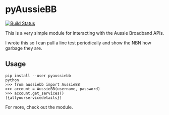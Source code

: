 # pyAussieBB

[![Build Status](https://droneio.yaleman.org/api/badges/yaleman/aussiebb/status.svg)](https://droneio.yaleman.org/yaleman/aussiebb)

This is a very simple module for interacting with the Aussie Broadband APIs.

I wrote this so I can pull a line test periodically and show the NBN how garbage they are.

## Usage

```
pip install --user pyaussiebb
python
>>> from aussiebb import AussieBB
>>> account = AussieBB(username, password)
>>> account.get_services()
[{allyourservicedetails}]
```

For more, check out the module.
